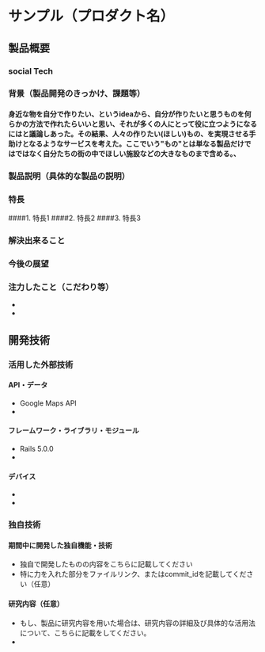 # サンプル（プロダクト名）
## 製品概要
### social Tech

### 背景（製品開発のきっかけ、課題等）
#### 身近な物を自分で作りたい、というideaから、自分が作りたいと思うものを何らかの方法で作れたらいいと思い、それが多くの人にとって役に立つようになるにはと議論しあった。その結果、人々の作りたい(ほしい)もの、を実現させる手助けとなるようなサービスを考えた。ここでいう"もの"とは単なる製品だけではではなく自分たちの街の中でほしい施設などの大きなものまで含める。、
### 製品説明（具体的な製品の説明）
####
### 特長
####1. 特長1
####2. 特長2
####3. 特長3

### 解決出来ること
### 今後の展望
### 注力したこと（こだわり等）
* 
* 

## 開発技術
### 活用した外部技術
#### API・データ
* Google Maps API  
* 

#### フレームワーク・ライブラリ・モジュール
* Rails 5.0.0 
* 

#### デバイス
* 
* 

### 独自技術
#### 期間中に開発した独自機能・技術
* 独自で開発したものの内容をこちらに記載してください
* 特に力を入れた部分をファイルリンク、またはcommit_idを記載してください（任意）

#### 研究内容（任意）
* もし、製品に研究内容を用いた場合は、研究内容の詳細及び具体的な活用法について、こちらに記載をしてください。
* 
